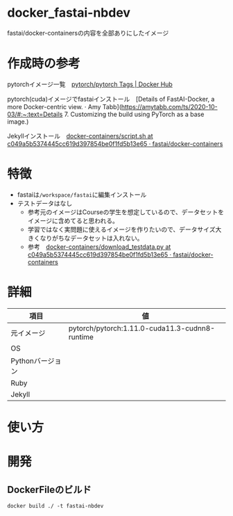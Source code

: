 # docker_fastai-nbdev



fastai/docker-containersの内容を全部ありにしたイメージ





# 作成時の参考

pytorchイメージ一覧　[pytorch/pytorch Tags | Docker Hub](https://hub.docker.com/r/pytorch/pytorch/tags)

pytorch(cuda)イメージでfastaiインストール　[Details of FastAI-Docker, a more Docker-centric view. · Amy Tabb](https://amytabb.com/ts/2020-10-03/#:~:text=Details 7. Customizing the build using PyTorch as a base image.)

Jekyllインストール　[docker-containers/script.sh at c049a5b5374445cc619d397854be0f1fd5b13e65 · fastai/docker-containers](https://github.com/fastai/docker-containers/blob/c049a5b5374445cc619d397854be0f1fd5b13e65/jekyll/tmp_scripts/script.sh)



# 特徴

- fastaiは`/workspace/fastai`に編集インストール
- テストデータはなし
    - 参考元のイメージはCourseの学生を想定しているので、データセットをイメージに含めてると思われる。
    - 学習ではなく実問題に使えるイメージを作りたいので、データサイズ大きくなりがちなデータセットは入れない。
    - 参考　[docker-containers/download_testdata.py at c049a5b5374445cc619d397854be0f1fd5b13e65 · fastai/docker-containers](https://github.com/fastai/docker-containers/blob/c049a5b5374445cc619d397854be0f1fd5b13e65/fastai/tmp_scripts/download_testdata.py)

 

# 詳細

| **項目**         | **値**                                         |
| ---------------- | ---------------------------------------------- |
| 元イメージ       | pytorch/pytorch:1.11.0-cuda11.3-cudnn8-runtime |
| OS               |                                                |
| Pythonバージョン |                                                |
| Ruby             |                                                |
| Jekyll           |                                                |



# 使い方



# 開発

## DockerFileのビルド

```
docker build ./ -t fastai-nbdev
```



